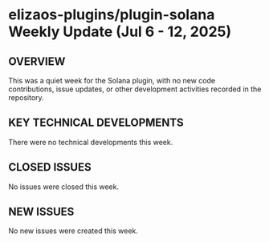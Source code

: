 # elizaos-plugins/plugin-solana Weekly Update (Jul 6 - 12, 2025)

## OVERVIEW
This was a quiet week for the Solana plugin, with no new code contributions, issue updates, or other development activities recorded in the repository.

## KEY TECHNICAL DEVELOPMENTS
There were no technical developments this week.

## CLOSED ISSUES
No issues were closed this week.

## NEW ISSUES
No new issues were created this week.